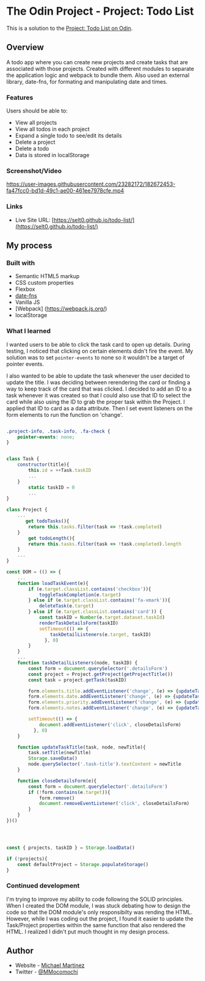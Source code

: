 # The Odin Project - Project: Todo List

This is a solution to the [Project: Todo List on Odin](https://www.theodinproject.com/lessons/node-path-javascript-todo-list).

## Overview

A todo app where you can create new projects and create tasks that are associated with those projects. Created with different modules to separate the application logic and webpack to bundle them. Also used an external library, date-fns, for formating and manipulating date and times.

### Features

Users should be able to:

- View all projects
- View all todos in each project
- Expand a single todo to see/edit its details
- Delete a project
- Delete a todo
- Data is stored in localStorage

### Screenshot/Video


https://user-images.githubusercontent.com/23282172/182672453-fa47fcc0-bd1d-49c1-ae00-461ee7978cfe.mp4



### Links

- Live Site URL: [https://selt0.github.io/todo-list/](https://selt0.github.io/todo-list/)

## My process

### Built with

- Semantic HTML5 markup
- CSS custom properties
- Flexbox
- [date-fns](https://github.com/date-fns/date-fns)
- Vanilla JS
- [Webpack] (https://webpack.js.org/)
- localStorage


### What I learned

I wanted users to be able to click the task card to open up details. During testing, I noticed that clicking on certain elements didn't fire the event. My solution was to set <code>pointer-events</code> to none so it wouldn't be a target of pointer events.

I also wanted to be able to update the task whenever the user decided to update the title. I was deciding between rerendering the card or finding a way to keep track of the card that was clicked. I decided to add an ID to a task whenever it was created so that I could also use that ID to select the card while also using the ID to grab the proper task within the Project. I applied that ID to card as a data attribute. Then I set event listeners on the form elements to run the function on 'change'.

```css

.project-info, .task-info, .fa-check {
    pointer-events: none;
}

```

```js

class Task {
    constructor(title){
        this.id = ++Task.taskID
        ...
    }
        static taskID = 0
        ...
}

class Project {
    ...
       get todoTasks(){
        return this.tasks.filter(task => !task.completed)
    }
        get todoLength(){
        return this.tasks.filter(task => !task.completed).length
    }
    ...
}

const DOM = (() => {
    ...
    function loadTaskEvent(e){
        if (e.target.classList.contains('checkbox')){
            toggleTaskCompletion(e.target)
        } else if (e.target.classList.contains('fa-xmark')){
            deleteTask(e.target)
        } else if (e.target.classList.contains('card')) {
            const taskID = Number(e.target.dataset.taskId)
            renderTaskDetailsForm(taskID)
            setTimeout(() => {
                taskDetailListeners(e.target, taskID)
              }, 0)
        }
    }
    ...
    function taskDetailListeners(node, taskID) {
        const form = document.querySelector('.detailsForm')
        const project = Project.getProject(getProjectTitle())
        const task = project.getTask(taskID)

        form.elements.title.addEventListener('change', (e) => {updateTaskTitle(task, node, e.target.value)})
        form.elements.date.addEventListener('change', (e) => {updateTaskDueDate(task, node, e.target.value)})
        form.elements.priority.addEventListener('change', (e) => {updateTaskPriority(task, node, e.target.value)})
        form.elements.notes.addEventListener('change', (e) => {updateTaskNotes(task, e.target.value)})

        setTimeout(() => {
            document.addEventListener('click', closeDetailsForm)
          }, 0)
    }

    function updateTaskTitle(task, node, newTitle){
        task.setTitle(newTitle)
        Storage.saveData()
        node.querySelector('.task-title').textContent = newTitle
    }

    function closeDetailsForm(e){
        const form = document.querySelector('.detailsForm')
        if (!form.contains(e.target)){
            form.remove()
            document.removeEventListener('click', closeDetailsForm)
        }
    }
})()




const { projects, taskID } = Storage.loadData()

if (!projects){
    const defaultProject = Storage.populateStorage()
}

```

### Continued development

I'm trying to improve my ability to code following the SOLID principles. When I created the DOM module, I was stuck debating how to design the code so that the DOM module's only responsibilty was rending the HTML. However, while I was coding out the project, I found it easier to update the Task/Project properties within the same function that also rendered the HTML. I realized I didn't put much thought in my design process.

## Author

- Website - [Michael Martinez](https://michael-martinez.netlify.app/)
- Twitter - [@MMocomochi](https://twitter.com/MMocomochi)
